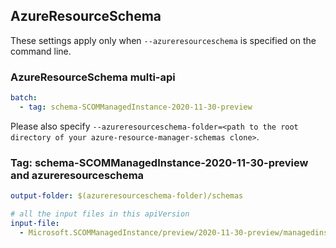 ## AzureResourceSchema

These settings apply only when `--azureresourceschema` is specified on the command line.

### AzureResourceSchema multi-api

``` yaml $(azureresourceschema) && $(multiapi)
batch:
  - tag: schema-SCOMManagedInstance-2020-11-30-preview

```

Please also specify `--azureresourceschema-folder=<path to the root directory of your azure-resource-manager-schemas clone>`.

### Tag: schema-SCOMManagedInstance-2020-11-30-preview and azureresourceschema

``` yaml $(tag) == 'schema-SCOMManagedInstance-2020-11-30-preview' && $(azureresourceschema)
output-folder: $(azureresourceschema-folder)/schemas

# all the input files in this apiVersion
input-file:
  - Microsoft.SCOMManagedInstance/preview/2020-11-30-preview/managedinstance.json

```

